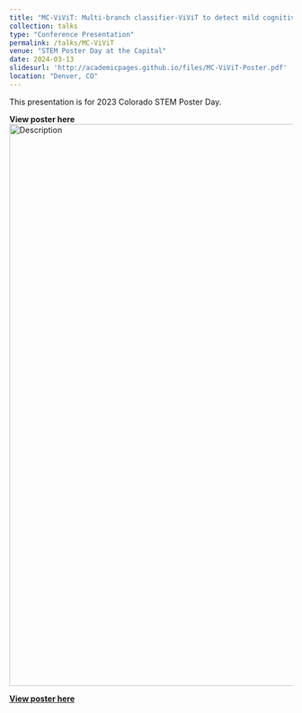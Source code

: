 ```yaml
---
title: "MC-ViViT: Multi-branch classifier-ViViT to detect mild cognitive impairment in older adults using facial videos"
collection: talks
type: "Conference Presentation"
permalink: /talks/MC-ViViT
venue: "STEM Poster Day at the Capital"
date: 2024-03-13
slidesurl: 'http://academicpages.github.io/files/MC-ViViT-Poster.pdf'
location: "Denver, CO"
---
```


This presentation is for 2023 Colorado STEM Poster Day.

**View poster here**
<img src="../images/MC-ViViT-Poster.png" alt="Description" width="1500" height="1000">

[**View poster here**](../images/MC-ViViT-Poster.png "MC-ViViT Poster")